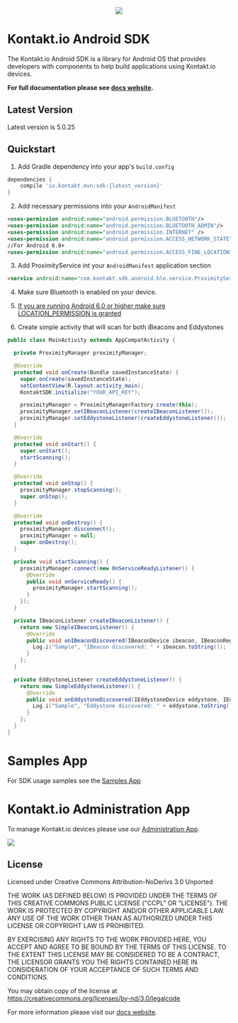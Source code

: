 <p align="center">
  <img src="http://i.imgur.com/ogfeKrK.png">
</p>

Kontakt.io Android SDK
===========

The Kontakt.io Android SDK is a library for Android OS that provides developers with components to help build applications using Kontakt.io devices.

**For full documentation please see [docs website].**

## Latest Version

Latest version is 5.0.25

## Quickstart
1. Add Gradle dependency into your app's `build.config`
``` Groovy
dependencies {
    compile 'io.kontakt.mvn:sdk:{latest_version}'
}
```

2. Add necessary permissions into your `AndroidManifest`
``` XML
<uses-permission android:name="android.permission.BLUETOOTH"/>
<uses-permission android:name="android.permission.BLUETOOTH_ADMIN"/>
<uses-permission android:name="android.permission.INTERNET" />
<uses-permission android:name="android.permission.ACCESS_NETWORK_STATE"/>
//For Android 6.0+
<uses-permission android:name="android.permission.ACCESS_FINE_LOCATION"/>
```

3. Add ProximityService int your `AndroidManifest` application section
```XML
<service android:name="com.kontakt.sdk.android.ble.service.ProximityService" android:exported="false"/>
```
4. Make sure Bluetooth is enabled on your device. 

5. [If you are running Android 6.0 or higher make sure LOCATION_PERMISSION is granted](https://developer.android.com/training/permissions/requesting.html)

6. Create simple activity that will scan for both iBeacons and Eddystones
``` Java
public class MainActivity extends AppCompatActivity {

  private ProximityManager proximityManager;

  @Override
  protected void onCreate(Bundle savedInstanceState) {
    super.onCreate(savedInstanceState);
    setContentView(R.layout.activity_main);
    KontaktSDK.initialize("YOUR_API_KEY");

    proximityManager = ProximityManagerFactory.create(this);
    proximityManager.setIBeaconListener(createIBeaconListener());
    proximityManager.setEddystoneListener(createEddystoneListener());
  }

  @Override
  protected void onStart() {
    super.onStart();
    startScanning();
  }

  @Override
  protected void onStop() {
    proximityManager.stopScanning();
    super.onStop();
  }

  @Override
  protected void onDestroy() {
    proximityManager.disconnect();
    proximityManager = null;
    super.onDestroy();
  }

  private void startScanning() {
    proximityManager.connect(new OnServiceReadyListener() {
      @Override
      public void onServiceReady() {
        proximityManager.startScanning();
      }
    });
  }

  private IBeaconListener createIBeaconListener() {
    return new SimpleIBeaconListener() {
      @Override
      public void onIBeaconDiscovered(IBeaconDevice ibeacon, IBeaconRegion region) {
        Log.i("Sample", "IBeacon discovered: " + ibeacon.toString());
      }
    };
  }

  private EddystoneListener createEddystoneListener() {
    return new SimpleEddystoneListener() {
      @Override
      public void onEddystoneDiscovered(IEddystoneDevice eddystone, IEddystoneNamespace namespace) {
        Log.i("Sample", "Eddystone discovered: " + eddystone.toString());
      }
    };
  }
}
```

Samples App
===========
For SDK usage samples see the [Samples App](https://github.com/kontaktio/kontakt-beacon-admin-sample-app)

Kontakt.io Administration App
===========
To manage Kontakt.io devices please use our [Administration App](https://play.google.com/store/apps/details?id=io.kontakt.app).
<p align="left">
  <img src="http://i.imgur.com/phFdFPq.png">
</p>

## License
Licensed under Creative Commons Attribution-NoDerivs 3.0 Unported

<p>
THE WORK (AS DEFINED BELOW) IS PROVIDED UNDER THE TERMS OF THIS CREATIVE COMMONS PUBLIC LICENSE ("CCPL" OR "LICENSE"). THE WORK IS PROTECTED BY COPYRIGHT AND/OR OTHER APPLICABLE LAW. ANY USE OF THE WORK OTHER THAN AS AUTHORIZED UNDER THIS LICENSE OR COPYRIGHT LAW IS PROHIBITED.

BY EXERCISING ANY RIGHTS TO THE WORK PROVIDED HERE, YOU ACCEPT AND AGREE TO BE BOUND BY THE TERMS OF THIS LICENSE. TO THE EXTENT THIS LICENSE MAY BE CONSIDERED TO BE A CONTRACT, THE LICENSOR GRANTS YOU THE RIGHTS CONTAINED HERE IN CONSIDERATION OF YOUR ACCEPTANCE OF SUCH TERMS AND CONDITIONS.
</p>

You may obtain copy of the license at https://creativecommons.org/licenses/by-nd/3.0/legalcode

For more information please visit our [docs website].

[docs website]:https://developer.kontakt.io/mobile/android/sdk/
